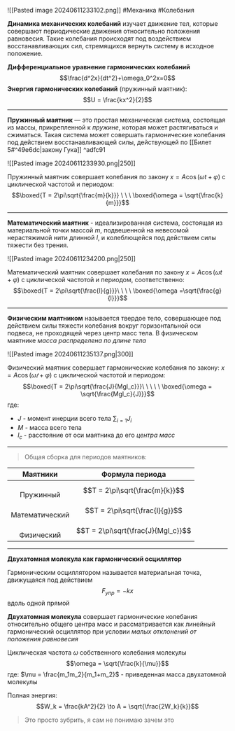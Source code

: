 ![[Pasted image 20240611233102.png]]
#Механика #Колебания 

**Динамика механических колебаний** изучает движение тел, которые совершают периодические движения относительно положения равновесия. Такие колебания происходят под воздействием восстанавливающих сил, стремящихся вернуть систему в исходное положение.

**Дифференциальное уравнение гармонических колебаний**$$\frac{d^2x}{dt^2}+\omega_0^2x=0$$
**Энергия гармонических колебаний** (пружинный маятник):
$$U = \frac{kx^2}{2}$$
___
**Пружинный маятник** — это простая механическая система, состоящая из массы, прикрепленной к *пружине*, которая может растягиваться и сжиматься. Такая система может совершать гармонические колебания под действием восстанавливающей силы, действующей по [[Билет 5#^49e6dc|закону Гука]] ^adfc91

![[Pasted image 20240611233930.png|250]]

Пружинный маятник совершает колебания по закону $x = A\cos(\omega{t} + \varphi)$ с циклической частотой и периодом: $$\boxed{T = 2\pi\sqrt{\frac{m}{k}}} \ \ \ \boxed{\omega = \sqrt{\frac{k}{m}}}$$
___
**Математический маятник** - идеализированная система, состоящая
из материальной точки массой $m$, подвешенной на невесомой нерастяжимой нити
длинной $l$, и колеблющейся под действием силы тяжести без трения. 

![[Pasted image 20240611234200.png|250]]

Математический маятник совершает колебания по закону $x = A\cos(\omega{t} + \varphi)$ с циклической частотой и периодом, соответственно: $$\boxed{T = 2\pi\sqrt{\frac{l}{g}}}\ \ \ \ \boxed{\omega =\sqrt{\frac{g}{l}}}$$
___
**Физическим маятником** называется твердое тело, совершающее под действием
силы тяжести колебания вокруг горизонтальной оси подвеса, не проходящей через
центр масс тела. В физическом маятнике *масса распределена по длине тела*

![[Pasted image 20240611235137.png|300]]

Физический маятник совершает гармонические колебания по закону: $x = A \cos(\omega{𝑡} + \varphi)$ с циклической частотой и периодом: $$\boxed{T = 2\pi\sqrt{\frac{J}{Mgl_c}}}\ \ \ \ \ \boxed{\omega = \sqrt{\frac{Mgl_c}{J}}}$$где: 

- $J$ - момент инерции всего тела $\sum_{i = 1}{J_i}$
- $M$ - масса всего тела
- $l_c$ - расстояние от оси маятника до его *центра масс*
___
> Общая сборка для периодов маятников:

|      Маятники      | Формула периода                    |
| :----------------: | ---------------------------------- |
|   <br>Пружинный    | $$T = 2\pi\sqrt{\frac{m}{k}}$$     |
| <br>Математический | $$T = 2\pi\sqrt{\frac{l}{g}}$$     |
|   <br>Физический   | $$T = 2\pi\sqrt{\frac{J}{Mgl_c}}$$ |

___
**Двухатомная молекула как гармонический осциллятор**

Гармоническим осциллятором называется материальная точка, движущаяся под действием $$F_{упр} = -kx$$вдоль одной прямой

**Двухатомная молекула** совершает гармонические колебания относительно общего центра масс и рассматривается как линейный гармонический осциллятор при условии *малых отклонений от положения равновесия*

Циклическая частота $\omega$ собственного колебания молекулы $$\omega = \sqrt{\frac{k}{\mu}}$$где: $\mu = \frac{m_1m_2}{m_1+m_2}$ - приведенная масса двухатомной молекулы

Полная энергия: $$W_k = \frac{kA^2}{2} \to A = \sqrt{\frac{2W_k}{k}}$$
> Это просто зубрить, я сам не понимаю зачем это

